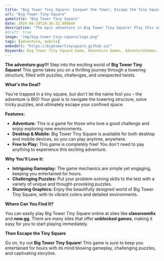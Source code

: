 ```yaml
---
title: "Big Tower Tiny Square: Conquer the Tower, Escape the Tiny Square!"
url: "Big-Tower-Tiny-Square"
gametitle: "Big Tower Tiny Square"
date: 2024-08-29T20:36:33.896646
description: "The epic adventure in Big Tower Tiny Square! Play this unblocked game online for free, explore a massive tower, solve puzzles, and escape the tiny square."
#draft: true
image: "img/big-tower-tiny-square/logo.png"
tags: [adventure, mobile]
embedUrl: "https://bigtowertinysquare.github.io/"
Keywords: Big Tower Tiny Square Game, Adventure Games, AdventureGames, Adventure Games Pc, AdventureGamesPc, Adventure Games Online, AdventureGamesOnline, Adventure Games Free, AdventureGamesFree
---
```


**The adventure guy!!!**  Step into the exciting world of **Big Tower Tiny Square!** This game takes you on a thrilling journey through a towering structure, filled with puzzles, challenges, and unexpected twists.  

**What's the Deal?**

You're trapped in a tiny square, but don't let the name fool you – the adventure is BIG! Your goal is to navigate the towering structure, solve tricky puzzles, and ultimately escape your confined space.

**Features:**

* **Adventure:** This is a game for those who love a good challenge and enjoy exploring new environments. 
* **Desktop & Mobile:** Big Tower Tiny Square is available for both desktop and mobile devices, so you can play anytime, anywhere. 
* **Free to Play:**  This game is completely free! You don't need to pay anything to experience this exciting adventure. 

**Why You'll Love it:**

* **Intriguing Gameplay:**  The game mechanics are simple yet engaging, keeping you entertained for hours.
* **Challenging Puzzles:**  Put your problem-solving skills to the test with a variety of unique and thought-provoking puzzles. 
* **Stunning Graphics:**  Enjoy the beautifully designed world of Big Tower Tiny Square, with its vibrant colors and detailed environments.

**Where Can You Find It?**

You can easily play Big Tower Tiny Square online at sites like **classroom6x** and **now.gg**. There are many sites that offer **unblocked games**, making it easy for you to start playing immediately. 

**Then Escape the Tiny Square**

Go on, try out **Big Tower Tiny Square**!  This game is sure to keep you entertained for hours with its mind blowing gameplay, challenging puzzles, and captivating storyline.  
